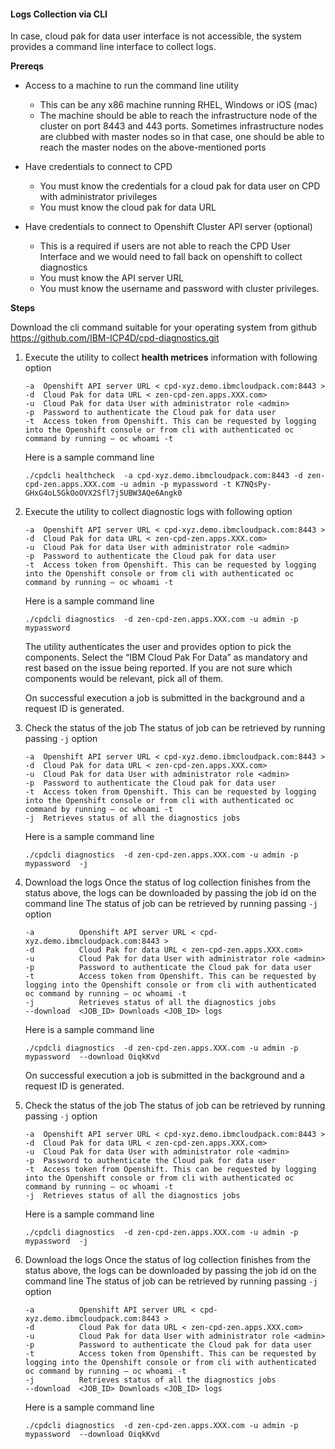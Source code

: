 #### Logs Collection via CLI
In case, cloud pak for data user interface is not accessible, the system provides a command line interface to collect logs. 

**Prereqs**
* Access to a machine to run the command line utility 
    * This can be any x86 machine running RHEL, Windows or iOS (mac)
    * The machine should be able to reach the infrastructure node of the cluster on port 8443 and 443 ports. Sometimes infrastructure nodes are clubbed with master nodes so in that case, one should be able to reach the master nodes on the above-mentioned ports

* Have credentials to connect to CPD
    * You must know the credentials for a cloud pak for data user on CPD with administrator privileges
    * You must know the cloud pak for data URL
* Have credentials to connect to Openshift Cluster API server (optional)
    * This is a required if users are not able to reach the CPD User Interface and we would need to fall back on openshift to collect diagnostics
    * You must know the API server URL
    * You must know the username and password with cluster privileges.

**Steps**

Download the cli command suitable for your operating system from github
https://github.com/IBM-ICP4D/cpd-diagnostics.git

1. Execute the utility to collect **health metrices** information with following option
    ```
    -a  Openshift API server URL < cpd-xyz.demo.ibmcloudpack.com:8443 >
    -d  Cloud Pak for data URL < zen-cpd-zen.apps.XXX.com>
    -u  Cloud Pak for data User with administrator role <admin>
    -p  Password to authenticate the Cloud pak for data user 
    -t  Access token from Openshift. This can be requested by logging into the Openshift console or from cli with authenticated oc command by running – oc whoami -t
    ```
    Here is a sample command line 
    ```
    ./cpdcli healthcheck  -a cpd-xyz.demo.ibmcloudpack.com:8443 -d zen-cpd-zen.apps.XXX.com -u admin -p mypassword -t K7NQsPy-GHxG4oL5GkOoOVX2Sfl7j5UBW3AQe6Angk0
    ```
    
2. Execute the utility to collect diagnostic logs with following option
    ```
    -a  Openshift API server URL < cpd-xyz.demo.ibmcloudpack.com:8443 >
    -d  Cloud Pak for data URL < zen-cpd-zen.apps.XXX.com>
    -u  Cloud Pak for data User with administrator role <admin>
    -p  Password to authenticate the Cloud pak for data user 
    -t  Access token from Openshift. This can be requested by logging into the Openshift console or from cli with authenticated oc command by running – oc whoami -t
    ```
    Here is a sample command line 
    ```
    ./cpdcli diagnostics  -d zen-cpd-zen.apps.XXX.com -u admin -p mypassword
    ```
    The utility authenticates the user and provides option to pick the components. Select the “IBM Cloud Pak For Data” as mandatory and rest based on the issue being reported. If you are not sure which components would be relevant, pick all of them.

    On successful execution a job is submitted in the background and  a request ID is generated.
    
3. Check the status of the job
    The status of job can be retrieved by running passing `-j` option
    ```
    -a  Openshift API server URL < cpd-xyz.demo.ibmcloudpack.com:8443 >
    -d  Cloud Pak for data URL < zen-cpd-zen.apps.XXX.com>
    -u  Cloud Pak for data User with administrator role <admin>
    -p  Password to authenticate the Cloud pak for data user 
    -t  Access token from Openshift. This can be requested by logging into the Openshift console or from cli with authenticated oc command by running – oc whoami -t
    -j  Retrieves status of all the diagnostics jobs
    ```
    Here is a sample command line
    ```
    ./cpdcli diagnostics  -d zen-cpd-zen.apps.XXX.com -u admin -p mypassword  -j
    ```
    
4. Download the logs
    Once the status of log collection finishes from the status above, the logs can be downloaded by passing the job id on the command line
    The status of job can be retrieved by running passing `-j` option
    ```
    -a          Openshift API server URL < cpd-xyz.demo.ibmcloudpack.com:8443 >
    -d          Cloud Pak for data URL < zen-cpd-zen.apps.XXX.com>
    -u          Cloud Pak for data User with administrator role <admin>
    -p          Password to authenticate the Cloud pak for data user 
    -t          Access token from Openshift. This can be requested by logging into the Openshift console or from cli with authenticated oc command by running – oc whoami -t
    -j          Retrieves status of all the diagnostics jobs
    --download  <JOB_ID> Downloads <JOB_ID> logs
    ```
    Here is a sample command line
    ```
    ./cpdcli diagnostics  -d zen-cpd-zen.apps.XXX.com -u admin -p mypassword  --download OiqkKvd
    ```
    
    On successful execution a job is submitted in the background and  a request ID is generated.

    
3. Check the status of the job
    The status of job can be retrieved by running passing `-j` option
    ```
    -a  Openshift API server URL < cpd-xyz.demo.ibmcloudpack.com:8443 >
    -d  Cloud Pak for data URL < zen-cpd-zen.apps.XXX.com>
    -u  Cloud Pak for data User with administrator role <admin>
    -p  Password to authenticate the Cloud pak for data user 
    -t  Access token from Openshift. This can be requested by logging into the Openshift console or from cli with authenticated oc command by running – oc whoami -t
    -j  Retrieves status of all the diagnostics jobs
    ```
    Here is a sample command line
    ```
    ./cpdcli diagnostics  -d zen-cpd-zen.apps.XXX.com -u admin -p mypassword  -j
    ```
    
4. Download the logs
    Once the status of log collection finishes from the status above, the logs can be downloaded by passing the job id on the command line
    The status of job can be retrieved by running passing `-j` option
    ```
    -a          Openshift API server URL < cpd-xyz.demo.ibmcloudpack.com:8443 >
    -d          Cloud Pak for data URL < zen-cpd-zen.apps.XXX.com>
    -u          Cloud Pak for data User with administrator role <admin>
    -p          Password to authenticate the Cloud pak for data user 
    -t          Access token from Openshift. This can be requested by logging into the Openshift console or from cli with authenticated oc command by running – oc whoami -t
    -j          Retrieves status of all the diagnostics jobs
    --download  <JOB_ID> Downloads <JOB_ID> logs
    ```
    Here is a sample command line
    ```
    ./cpdcli diagnostics  -d zen-cpd-zen.apps.XXX.com -u admin -p mypassword  --download OiqkKvd
    ```

